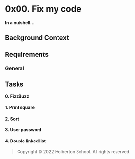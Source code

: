 # 0x00. Fix my code
#### In a nutshell…
## Background Context
## Requirements
### General
## Tasks
#### 0. FizzBuzz
#### 1. Print square
#### 2. Sort
#### 3. User password
#### 4. Double linked list
> Copyright © 2022 Holberton School. All rights reserved.
